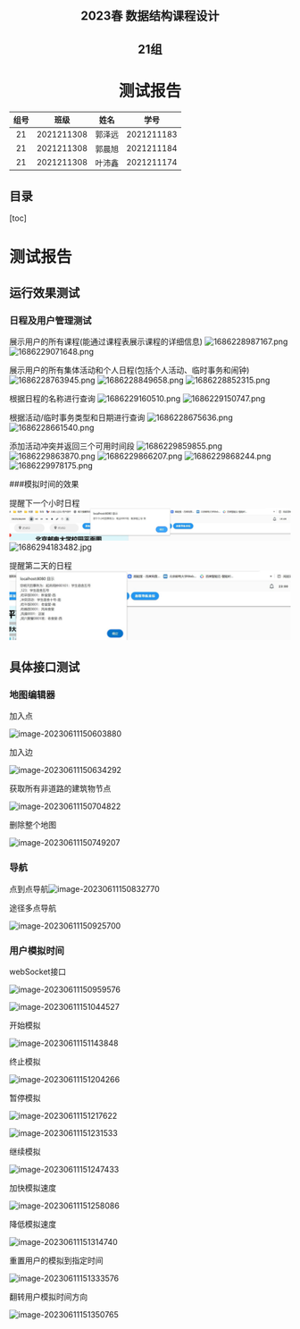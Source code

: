 <div align=center>
    <h2>2023春 数据结构课程设计</h2>
    <h2>21组</h2>
	<h1>测试报告</h1>
</div>



| 组号 |    班级    |  姓名  |    学号    |
| :--: | :--------: | :----: | :--------: |
|  21  | 2021211308 | 郭泽远 | 2021211183 |
|  21  | 2021211308 | 郭晨旭 | 2021211184 |
|  21  | 2021211308 | 叶沛鑫 | 2021211174 |

<div >
    <h2>目录</h2>
</div>

[toc]

# 测试报告

## 运行效果测试

### 日程及用户管理测试

展示用户的所有课程(能通过课程表展示课程的详细信息)
<img src="assets/yWBRk1fB.png" alt="1686228987167.png" title="1686228987167.png" />
<img src="https://img1.imgtp.com/2023/06/08/t83l73rp.png" alt="1686229071648.png" title="1686229071648.png" />

展示用户的所有集体活动和个人日程(包括个人活动、临时事务和闹钟)
<img src="assets/5rA8Ceiq.png" alt="1686228763945.png" title="1686228763945.png" />
<img src="assets/yMtNWpGp-16864822498383.png" alt="1686228849658.png" title="1686228849658.png" />
<img src="https://img1.imgtp.com/2023/06/08/yMtNWpGp.png" alt="1686228852315.png" title="1686228852315.png" />

根据日程的名称进行查询
<img src="assets/XvtmxBAc.png" alt="1686229160510.png" title="1686229160510.png" />
<img src="https://img1.imgtp.com/2023/06/08/B08o9gpY.png" alt="1686229150747.png" title="1686229150747.png" />

根据活动/临时事务类型和日期进行查询
<img src="assets/ClQVUipJ.png" alt="1686228675636.png" title="1686228675636.png" />
<img src="https://img1.imgtp.com/2023/06/08/gtuGL9JH.png" alt="1686228661540.png" title="1686228661540.png" />

添加活动冲突并返回三个可用时间段
<img src="https://img1.imgtp.com/2023/06/08/cGdXWlDx.png" alt="1686229859855.png" title="1686229859855.png" />
<img src="https://img1.imgtp.com/2023/06/08/bFuRlNGZ.png" alt="1686229863870.png" title="1686229863870.png" />
<img src="https://img1.imgtp.com/2023/06/08/6ubzHytA.png" alt="1686229866207.png" title="1686229866207.png" />
<img src="assets/2rpl0TJE.png" alt="1686229868244.png" title="1686229868244.png" />
<img src="https://img1.imgtp.com/2023/06/08/bEqDXcG7.png" alt="1686229978175.png" title="1686229978175.png" />

###模拟时间的效果

提醒下一个小时日程
<img src="assets/66ZcDpoZ.jpg" alt="1686294183481.jpg" title="1686294183481.jpg" />
<img src="https://img1.imgtp.com/2023/06/09/JzCcVK0X.jpg" alt="1686294183482.jpg" title="1686294183482.jpg" />

提醒第二天的日程
<img src="assets/3TFtB8EE.jpg" alt="1686294183481.jpg" title="1686294183481.jpg" />



## 具体接口测试

### 地图编辑器

加入点

![image-20230611150603880](assets/image-20230611150603880.png)

加入边

![image-20230611150634292](assets/image-20230611150634292.png)

获取所有非道路的建筑物节点

![image-20230611150704822](assets/image-20230611150704822.png)

删除整个地图

![image-20230611150749207](assets/image-20230611150749207.png)



### 导航

点到点导航![image-20230611150832770](assets/image-20230611150832770-16864673133291.png)

途径多点导航

![image-20230611150925700](assets/image-20230611150925700.png)



### 用户模拟时间

webSocket接口

![image-20230611150959576](assets/image-20230611150959576.png)

![image-20230611151044527](assets/image-20230611151044527.png)

开始模拟

![image-20230611151143848](assets/image-20230611151143848.png)

终止模拟

![image-20230611151204266](assets/image-20230611151204266.png)



暂停模拟

![image-20230611151217622](assets/image-20230611151217622.png)

![image-20230611151231533](assets/image-20230611151231533.png)

继续模拟

![image-20230611151247433](assets/image-20230611151247433.png)

加快模拟速度

![image-20230611151258086](assets/image-20230611151258086.png)

降低模拟速度

![image-20230611151314740](assets/image-20230611151314740.png)

重置用户的模拟到指定时间

![image-20230611151333576](assets/image-20230611151333576.png)

翻转用户模拟时间方向

![image-20230611151350765](assets/image-20230611151350765.png)





